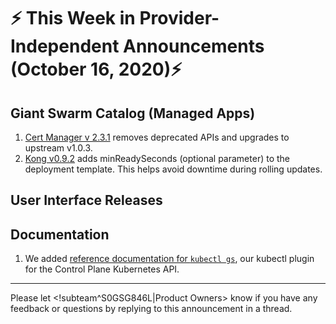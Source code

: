 # :zap: This Week in Provider-Independent Announcements (October 16, 2020):zap:

## Giant Swarm Catalog (Managed Apps)

1. [Cert Manager v 2.3.1](https://github.com/giantswarm/cert-manager-app/blob/master/CHANGELOG.md#231---2020-10-29) removes deprecated APIs and upgrades to upstream v1.0.3.
2. [Kong v0.9.2](https://github.com/giantswarm/kong-app/blob/release-v0.9.x/CHANGELOG.md#092---2020-10-28) adds minReadySeconds (optional parameter) to the deployment template. This helps avoid downtime during rolling updates.


## User Interface Releases


## Documentation

1. We added [reference documentation for `kubectl gs`](https://docs.giantswarm.io/reference/kubectl-gs/), our kubectl plugin for the Control Plane Kubernetes API.

---
Please let <!subteam^S0GSG846L|Product Owners> know if you have any feedback or questions by replying to this announcement in a thread.
